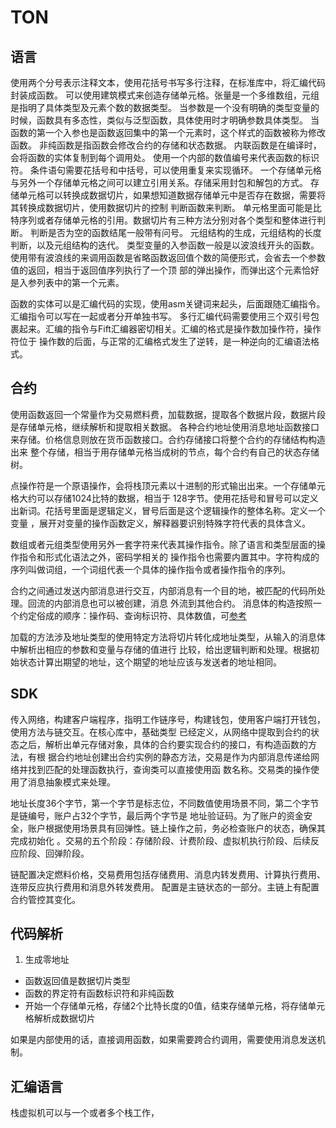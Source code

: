 # TON

## 语言

使用两个分号表示注释文本，使用花括号书写多行注释，在标准库中，将汇编代码封装成函数。
可以使用建筑模式来创造存储单元格。张量是一个多维数组，元组是指明了具体类型及元素个数的数据类型。
当参数是一个没有明确的类型变量的时候，函数具有多态性，类似与泛型函数，具体使用时才明确参数具体类型。
当函数的第一个入参也是函数返回集中的第一个元素时，这个样式的函数被称为修改函数。
非纯函数是指函数会修改合约的存储和状态数据。
内联函数是在编译时，会将函数的实体复制到每个调用处。
使用一个内部的数值编号来代表函数的标识符。
条件语句需要花括号和中括号，可以使用重复来实现循环。
一个存储单元格与另外一个存储单元格之间可以建立引用关系。存储采用封包和解包的方式。
存储单元格可以转换成数据切片，如果想知道数据存储单元中是否存在数据，需要将其转换成数据切片，使用数据切片的控制
判断函数来判断。
单元格里面可能是比特序列或者存储单元格的引用。数据切片有三种方法分别对各个类型和整体进行判断。
判断是否为空的函数结尾一般带有问号。
元组结构的生成，元组结构的长度判断，以及元组结构的迭代。
类型变量的入参函数一般是以波浪线开头的函数。
使用带有波浪线的来调用函数是省略函数返回值个数的简便形式，会省去一个参数值的返回，相当于返回值序列执行了一个顶
部的弹出操作，而弹出这个元素恰好是入参列表中的第一个元素。

函数的实体可以是汇编代码的实现，使用asm关键词来起头，后面跟随汇编指令。汇编指令可以写在一起或者分开单独书写。
多行汇编代码需要使用三个双引号包裹起来。汇编的指令与Fift汇编器密切相关。汇编的格式是操作数加操作符，操作符位于
操作数的后面，与正常的汇编格式发生了逆转，是一种逆向的汇编语法格式。

## 合约

使用函数返回一个常量作为交易燃料费，加载数据，提取各个数据片段，数据片段是存储单元格，继续解析和提取相关数据。
各种合约地址使用消息地址函数接口来存储。价格信息则放在货币函数接口。合约存储接口将整个合约的存储结构构造出来
整个存储，相当于用存储单元格当成树的节点，每个合约有自己的状态存储树。

点操作符是一个原语操作，会将栈顶元素以十进制的形式输出出来。一个存储单元格大约可以存储1024比特的数据，相当于
128字节。使用花括号和冒号可以定义出新词。花括号里面是逻辑定义，冒号后面是这个逻辑操作的整体名称。定义一个变量
，展开对变量的操作函数定义，解释器要识别特殊字符代表的具体含义。

数组或者元组类型使用另外一套字符来代表其操作指令。除了语言和类型层面的操作指令和形式化语法之外，密码学相关的
操作指令也需要内置其中。字符构成的序列叫做词组，一个词组代表一个具体的操作指令或者操作指令的序列。

合约之间通过发送内部消息进行交互，内部消息有一个目的地，被匹配的代码所处理。回流的内部消息也可以被创建，消息
外流到其他合约。 消息体的构造按照一个约定俗成的顺序：操作码、查询标识符、具体数值，可[参考](https://test.ton.org/smc-guidelines.txt)

加载的方法涉及地址类型的使用特定方法将切片转化成地址类型，从输入的消息体中解析出相应的参数和变量与存储的值进行
比较，给出逻辑判断和处理。根据初始状态计算出期望的地址，这个期望的地址应该与发送者的地址相同。

## SDK

传入网络，构建客户端程序，指明工作链序号，构建钱包，使用客户端打开钱包，使用方法与链交互。在核心库中，基础类型
已经定义，从网络中提取到合约的状态之后，解析出单元存储对象，具体的合约要实现合约的接口，有构造函数的方法，有根
据合约地址创建出合约实例的静态方法，交易是作为内部消息传递给网络并找到匹配的处理函数执行，查询类可以直接使用函
数名称。交易类的操作使用了消息抽象模式来处理。

地址长度36个字节，第一个字节是标志位，不同数值使用场景不同，第二个字节是链编号，账户占32个字节，最后两个字节是
地址验证码。为了账户的资金安全，账户根据使用场景具有回弹性。链上操作之前，务必检查账户的状态，确保其完成初始化
。交易的五个阶段：存储阶段、计费阶段、虚拟机执行阶段、后续反应阶段、回弹阶段。

链配置决定燃料价格，交易费用包括存储费用、消息内转发费用、计算执行费用、连带反应执行费用和消息外转发费用。
配置是主链状态的一部分。主链上有配置合约管控其变化。

## 代码解析

1. 生成零地址
- 函数返回值是数据切片类型
- 函数的界定符有函数标识符和非纯函数
- 开始一个存储单元格，存储2个比特长度的0值，结束存储单元格，将存储单元格解析成数据切片

如果是内部使用的话，直接调用函数，如果需要跨合约调用，需要使用消息发送机制。

## 汇编语言

栈虚拟机可以与一个或者多个栈工作，
